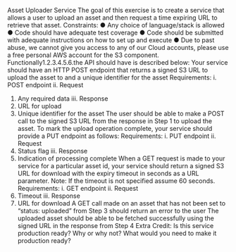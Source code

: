 Asset Uploader Service
The goal of this exercise is to create a service that allows a user to upload an asset and then
request a time expiring URL to retrieve that asset.
Constraints:
● Any choice of language/stack is allowed
● Code should have adequate test coverage
● Code should be submitted with adequate instructions on how to set up and execute
● Due to past abuse, we cannot give you access to any of our Cloud accounts, please use
a free personal AWS account for the S3 component.
Functionally1.2.3.4.5.6.the API should have is described below:
Your service should have an HTTP POST endpoint that returns a signed S3 URL to
upload the asset to and a unique identifier for the asset
Requirements:
i.
 POST endpoint
ii.
 Request
1. Any required data
iii.
 Response
1. URL for upload
2. Unique identifier for the asset
The user should be able to make a POST call to the signed S3 URL from the response
in ​Step 1​ to upload the asset.
To mark the upload operation complete, your service should provide a PUT endpoint as
follows:
Requirements:
i.
 PUT endpoint
ii.
 Request
1. Status flag
iii.
 Response
1. Indication of processing complete
When a GET request is made to your service for a particular asset id, your service
should return a signed S3 URL for download with the expiry timeout in seconds as a
URL parameter. ​Note: If the timeout is not specified assume 60 seconds.
Requirements:
i.
 GET endpoint
ii.
 Request
1. Timeout
iii.
 Response
1. URL for download
A GET call made on an asset that has not been set to​ ​“status: uploaded”​ from ​Step 3
should return an error to the user
The uploaded asset should be able to be fetched successfully using the signed URL in
the response from ​Step 4
Extra Credit:​ Is this service production ready? Why or why not? ​What would you need to
make it production ready?
